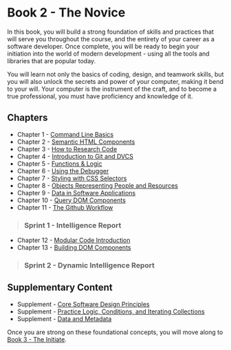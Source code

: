 # Book 2 - The Novice

In this book, you will build a strong foundation of skills and practices that will serve you throughout the course, and the entirety of your career as a software developer. Once complete, you will be ready to begin your initiation into the world of modern development - using all the tools and libraries that are popular today.

You will learn not only the basics of coding, design, and teamwork skills, but you will also unlock the secrets and power of your computer, making it bend to your will. Your computer is the instrument of the craft, and to become a true professional, you must have proficiency and knowledge of it.

## Chapters

* Chapter 1 - [Command Line Basics](./chapters/CLI_BASICS.md)
* Chapter 2 - [Semantic HTML Components](./chapters/HTML_COMPONENTS.md)
* Chapter 3 - [How to Research Code](./chapters/MISC_RESEARCH.md)
* Chapter 4 - [Introduction to Git and DVCS](./chapters/GIT_BASICS.md)
* Chapter 5 - [Functions & Logic](./chapters/JS_FUNCTION_BASICS.md)
* Chapter 6 - [Using the Debugger](./chapters/MISC_DEBUGGING.md)
* Chapter 7 - [Styling with CSS Selectors](./chapters/CSS_SELECTORS.md)
* Chapter 8 - [Objects Representing People and Resources](./chapters/JS_OBJECTS.md)
* Chapter 9 - [Data in Software Applications](./chapters/JS_DATA.md)
* Chapter 10 - [Query DOM Components](./chapters/JS_WORKING_WITH_DOM.md)
* Chapter 11 - [The Github Workflow](./chapters/GIT_WORKFLOW.md)

> ### __Sprint 1__ - Intelligence Report

* Chapter 12 - [Modular Code Introduction](./chapters/DESIGN_MODULARITY.md)
* Chapter 13 - [Building DOM Components](./chapters/JS_CREATING_COMPONENTS.md)

> ### __Sprint 2__ - Dynamic Intelligence Report

## Supplementary Content

* Supplement - [Core Software Design Principles](./chapters/DESIGN_PRINCIPLES.md)
* Supplement - [Practice Logic, Conditions, and Iterating Collections](./chapters/JS_LOGIC_PRACTICE.md)
* Supplement - [Data and Metadata](./chapters/METADATA.md)

Once you are strong on these foundational concepts, you will move along to [Book 3 - The Initiate](../book-3-the-initiate/README.md).
